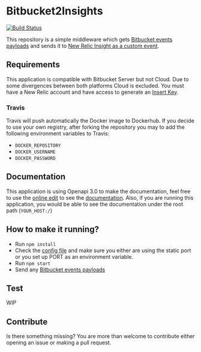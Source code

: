 # Bitbucket2Insights
[![Build Status](https://travis-ci.org/idirouhab/bitbucket2insights.svg?branch=master)](https://travis-ci.org/idirouhab/bitbucket2insights)

This repository is a simple middleware which gets [Bitbucket events payloads](https://confluence.atlassian.com/bitbucketserver/bitbucket-server-documentation-776639749.html) and sends it to [New Relic Insight as a custom event](https://docs.newrelic.com/docs/insights/insights-data-sources/custom-data/send-custom-events-event-api).

## Requirements
This application is compatible with Bitbucket Server but not Cloud. Due to some divergences between both platforms Cloud is excluded.
You must have a New Relic account and have access to generate an [Insert Key](https://docs.newrelic.com/docs/insights/insights-data-sources/custom-data/send-custom-events-event-api#register).

### Travis
Travis will push automatically the Docker image to Dockerhub.
If you decide to use your own registry, after forking the repository you may to add the following environment variables to Travis:

- `DOCKER_REPOSITORY`
- `DOCKER_USERNAME`
- `DOCKER_PASSWORD`

## Documentation
This application is using Openapi 3.0 to make the documentation, feel free to use the [online edit](http://editor.swagger.io/) to see the [documentation](documentation.json).
Also, if you are running this application, you would be able to see the documentation under the root path (`YOUR_HOST:/`)

## How to make it running?
- Run `npm install`
- Check the [config file](./config/config.js) and make sure you either are using the static port or you set up PORT as an environment variable.
- Run `npm start`
- Send any [Bitbucket events payloads](https://confluence.atlassian.com/bitbucketserver/bitbucket-server-documentation-776639749.html)

## Test
WIP

## Contribute
Is there something missing?
You are more than welcome to contribute either opening an issue or making a pull request.
